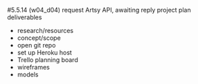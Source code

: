 #5.5.14 (w04_d04)
request Artsy API, awaiting reply
project plan deliverables
* research/resources
* concept/scope
* open git repo
* set up Heroku host
* Trello planning board
* wireframes
* models
